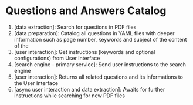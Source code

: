 # Questions and Answers Catalog
1. [data extraction]: Search for questions in PDF files
2. [data preparation]: Catalog all questions in YAML files with deeper information such as page number, keywords and subject of the content of the
3. [user interaction]: Get instructions (keywords and optional configurations) from User Interface 
4. [search engine - primary service]: Send user instructions to the search engine
5. [user interaction]: Returns all related questions and its informations to the User Interface
6. [async user interaction and data extraction]: Awaits for further instructions while searching for new PDF files
